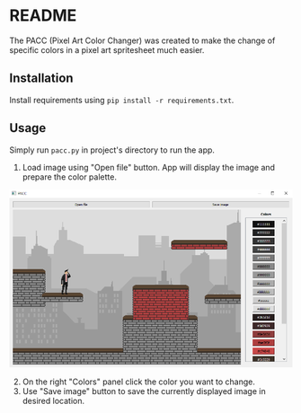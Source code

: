 # README

The PACC (Pixel Art Color Changer) was created to make the change of specific colors in a pixel art spritesheet much easier.

## Installation

Install requirements using `pip install -r requirements.txt`.

## Usage

Simply run `pacc.py` in project's directory to run the app.
1. Load image using "Open file" button. App will display the image and prepare the color palette.

![Main view image](https://github.com/lukaszmenc/pixel-art-color-changer/blob/master/images/mainview.PNG)

2. On the right "Colors" panel click the color you want to change.
3. Use "Save image" button to save the currently displayed image in desired location.
